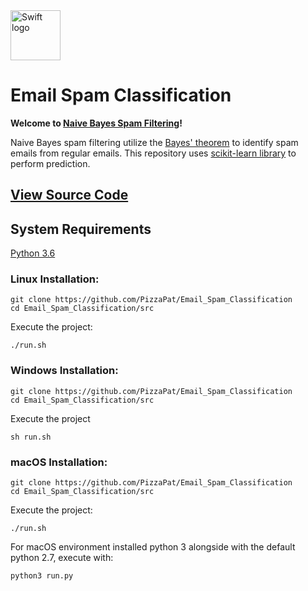 <img src="http://1389blog.com/pix/bayes-theorem.png" alt="Swift logo" height="80" >

 # Email Spam Classification
 
**Welcome to [Naive Bayes Spam Filtering](https://en.wikipedia.org/wiki/Naive_Bayes_spam_filtering)!**

Naive Bayes spam filtering utilize the [Bayes' theorem](https://en.wikipedia.org/wiki/Bayes%27_theorem) to identify spam emails from regular emails. This repository uses [scikit-learn library](https://github.com/scikit-learn/scikit-learn) to perform prediction.

 
 ## [View Source Code](https://github.com/PizzaPat/Email_Spam_Specification/blob/master/Naive%20Bayes%20-%20Email%20Spam%20Classifier.ipynb)
 
 
## System Requirements
 [Python 3.6](https://www.python.org/downloads/release/python-361/)
 
### Linux Installation:
    git clone https://github.com/PizzaPat/Email_Spam_Classification
    cd Email_Spam_Classification/src

Execute the project:

    ./run.sh

### Windows Installation:
    git clone https://github.com/PizzaPat/Email_Spam_Classification
    cd Email_Spam_Classification/src

Execute the project

    sh run.sh

### macOS Installation:
    git clone https://github.com/PizzaPat/Email_Spam_Classification
    cd Email_Spam_Classification/src

Execute the project:

    ./run.sh

For macOS environment installed python 3 alongside with the default python 2.7, execute with:

    python3 run.py
